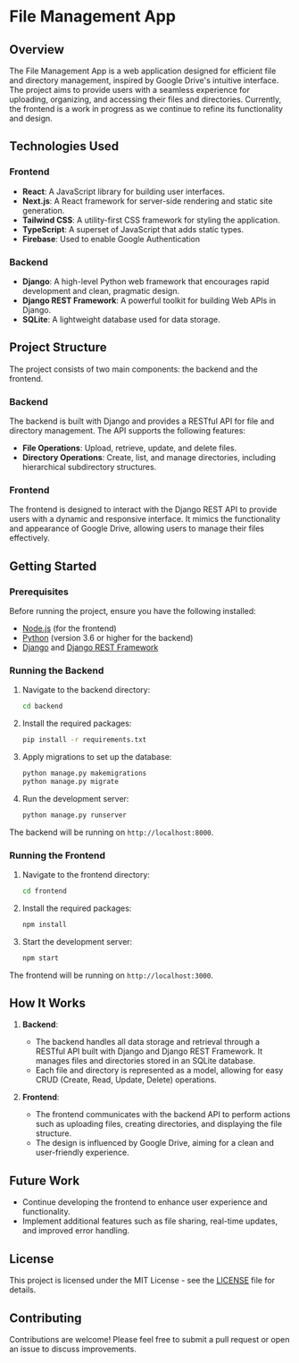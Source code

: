 # File Management App

## Overview

The File Management App is a web application designed for efficient file and directory management, inspired by Google Drive's intuitive interface. The project aims to provide users with a seamless experience for uploading, organizing, and accessing their files and directories. Currently, the frontend is a work in progress as we continue to refine its functionality and design.

## Technologies Used

### Frontend
- **React**: A JavaScript library for building user interfaces.
- **Next.js**: A React framework for server-side rendering and static site generation.
- **Tailwind CSS**: A utility-first CSS framework for styling the application.
- **TypeScript**: A superset of JavaScript that adds static types.
- **Firebase**: Used to enable Google Authentication

### Backend
- **Django**: A high-level Python web framework that encourages rapid development and clean, pragmatic design.
- **Django REST Framework**: A powerful toolkit for building Web APIs in Django.
- **SQLite**: A lightweight database used for data storage.

## Project Structure

The project consists of two main components: the backend and the frontend. 

### Backend
The backend is built with Django and provides a RESTful API for file and directory management. The API supports the following features:
- **File Operations**: Upload, retrieve, update, and delete files.
- **Directory Operations**: Create, list, and manage directories, including hierarchical subdirectory structures.

### Frontend
The frontend is designed to interact with the Django REST API to provide users with a dynamic and responsive interface. It mimics the functionality and appearance of Google Drive, allowing users to manage their files effectively.

## Getting Started

### Prerequisites
Before running the project, ensure you have the following installed:
- [Node.js](https://nodejs.org/) (for the frontend)
- [Python](https://www.python.org/) (version 3.6 or higher for the backend)
- [Django](https://www.djangoproject.com/) and [Django REST Framework](https://www.django-rest-framework.org/)

### Running the Backend

1. Navigate to the backend directory:
    ```bash
    cd backend
    ```

2. Install the required packages:
    ```bash
    pip install -r requirements.txt
    ```

3. Apply migrations to set up the database:
    ```bash
    python manage.py makemigrations
    python manage.py migrate
    ```

4. Run the development server:
    ```bash
    python manage.py runserver
    ```

The backend will be running on `http://localhost:8000`.

### Running the Frontend

1. Navigate to the frontend directory:
    ```bash
    cd frontend
    ```

2. Install the required packages:
    ```bash
    npm install
    ```

3. Start the development server:
    ```bash
    npm start
    ```

The frontend will be running on `http://localhost:3000`.

## How It Works

1. **Backend**:
   - The backend handles all data storage and retrieval through a RESTful API built with Django and Django REST Framework. It manages files and directories stored in an SQLite database.
   - Each file and directory is represented as a model, allowing for easy CRUD (Create, Read, Update, Delete) operations.

2. **Frontend**:
   - The frontend communicates with the backend API to perform actions such as uploading files, creating directories, and displaying the file structure.
   - The design is influenced by Google Drive, aiming for a clean and user-friendly experience.

## Future Work

- Continue developing the frontend to enhance user experience and functionality.
- Implement additional features such as file sharing, real-time updates, and improved error handling.

## License

This project is licensed under the MIT License - see the [LICENSE](LICENSE) file for details.

## Contributing

Contributions are welcome! Please feel free to submit a pull request or open an issue to discuss improvements.
